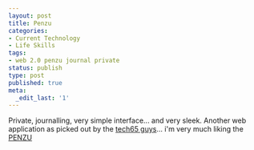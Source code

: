 ```yaml
---
layout: post
title: Penzu
categories:
- Current Technology
- Life Skills
tags:
- web 2.0 penzu journal private
status: publish
type: post
published: true
meta:
  _edit_last: '1'
---
```

Private, journalling, very simple interface... and very sleek. Another web application as picked out by the <a href="http://www.tech65.org/2008/06/08/65bits-episode-74-netbooks-galore-2/#more-208">tech65 guys</a>... i'm very much liking the <a href="http://penzu.com/content/features">PENZU</a>
